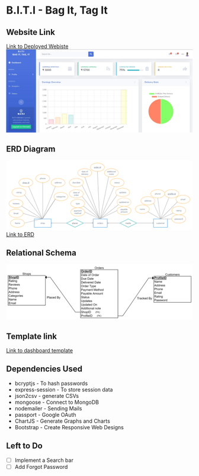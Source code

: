 # B.I.T.I - Bag It, Tag It

Website Link
------
[Link to Deployed Webiste](https://b-i-t-i.onrender.com)
![Screenshot](screenshot.png)

ERD Diagram
------
![ER Diagram](ERD.jpg)
[Link to ERD](https://app.creately.com/d/8cRDfNW4iAN/view)

Relational Schema
------
![Relational Schema](Relational_Schema.png)

Template link
------
[Link to dashboard template](https://github.com/startbootstrap/startbootstrap-sb-admin-2)

Dependencies Used
------
* bcryptjs - To hash passwords
* express-session - To store session data
* json2csv - generate CSVs
* mongoose - Connect to MongoDB
* nodemailer - Sending Mails
* passport - Google OAuth
* ChartJS - Generate Graphs and Charts
* Bootstrap - Create Responsive Web Designs

Left to Do
------
- [ ] Implement a Search bar
- [ ] Add Forgot Password